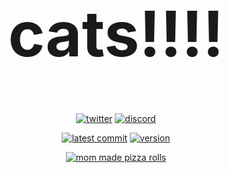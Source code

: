 <h1 align="center" style="font-size: 100px;">
  cats!!!!
</h1>
<p align="center">
	<a href="https://twitter.com/MaxxusYT2"><img src="https://img.shields.io/badge/twitter-%40MaxxusYT2-black?style=for-the-badge&logo=twitter&logoColor=%231D9BF0&labelColor=%23555" alt="twitter"></a>
	<a href="https://discord.gg/zhgVeJeKVR"><img src="https://img.shields.io/discord/1123689257979101295?logo=discord&color=black&style=for-the-badge" alt="discord"></a>
</p>

<p align="center">
	<a href="https://github.com/MaxxusX/maxxusx.github.io/commits/main"><img src="https://img.shields.io/github/last-commit/maxxusx/maxxusx.github.io/main?style=for-the-badge&logo=github&color=black" alt="latest commit"></a>
	<a href="https://github.com/MaxxusX/maxxusx.github.io/releases/latest"><img src="https://img.shields.io/github/v/release/maxxusx/maxxusx.github.io?style=for-the-badge&color=black" alt="version"></a>
</p>

<p align="center">
	<a href="#!"><img src="https://img.shields.io/badge/mom%20made-pizza%20rolls-orange?style=for-the-badge" alt="mom made pizza rolls"></a>
</p>
